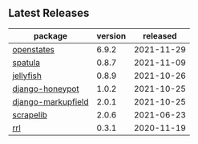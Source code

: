 ## Latest Releases
| package | version | released |
|--------------|-----------|-------------|
| [openstates](https://github.com/openstates/) | 6.9.2 | 2021-11-29 |
| [spatula](https://github.com/jamesturk/spatula) | 0.8.7 | 2021-11-09 |
| [jellyfish](https://github.com/jamesturk/jellyfish) | 0.8.9 | 2021-10-26 |
| [django-honeypot](https://github.com/jamesturk/django-honeypot) | 1.0.2 | 2021-10-25 |
| [django-markupfield](https://github.com/jamesturk/django-markupfield) | 2.0.1 | 2021-10-25 |
| [scrapelib](https://github.com/jamesturk/scrapelib) | 2.0.6 | 2021-06-23 |
| [rrl](https://github.com/jamesturk/rrl) | 0.3.1 | 2020-11-19 |
